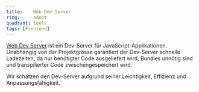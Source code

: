 ```yaml
---
title:    Web Dev Server  
ring:     adopt  
quadrant: tools
tags: [Frontend]
---
```


[Web Dev Server][modern-web] ist ein Dev-Server für JavaScript-Applikationen. Unabhängig von der Projektgrösse
garantiert der Dev-Server schnelle Ladezeiten, da nur benötigter Code ausgeliefert wird, Bundles unnötig sind und
transpilierter Code zwischengespeichert wird.

Wir schätzen den Dev-Server aufgrund seiner Leichtigkeit, Effizienz und Anpassungsfähigkeit.

[modern-web]: https://modern-web.dev/docs/dev-server/overview/
